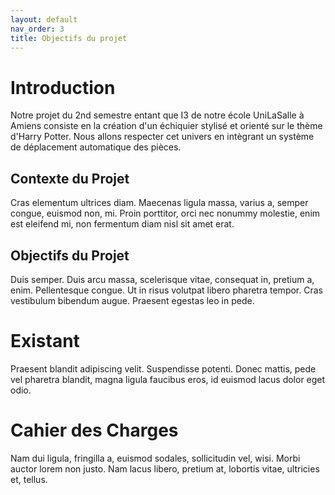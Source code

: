 ```yaml
---
layout: default
nav_order: 3
title: Objectifs du projet
---
```


# Introduction

Notre projet du 2nd semestre entant que I3 de notre école UniLaSalle à Amiens consiste en la création d'un échiquier stylisé et orienté sur le thème d'Harry Potter. Nous allons respecter cet univers en intègrant un système de déplacement automatique des pièces. 

## Contexte du Projet

Cras elementum ultrices diam. Maecenas ligula massa, varius a, semper congue, euismod non, mi. Proin porttitor, orci nec nonummy molestie, enim est eleifend mi, non fermentum diam nisl sit amet erat.

## Objectifs du Projet

Duis semper. Duis arcu massa, scelerisque vitae, consequat in, pretium a, enim. Pellentesque congue. Ut in risus volutpat libero pharetra tempor. Cras vestibulum bibendum augue. Praesent egestas leo in pede.

# Existant

Praesent blandit adipiscing velit. Suspendisse potenti. Donec mattis, pede vel pharetra blandit, magna ligula faucibus eros, id euismod lacus dolor eget odio.

# Cahier des Charges

Nam dui ligula, fringilla a, euismod sodales, sollicitudin vel, wisi. Morbi auctor lorem non justo. Nam lacus libero, pretium at, lobortis vitae, ultricies et, tellus.
